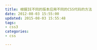 ```yaml
---
title: 根据IE不同的版本应用不同的CSS代码的方法
date: 2012-08-03 15:55:00
updated: 2015-08-03 15:55:48
tags: 
- css3
categories: 
- css

---
```

<!--[if IE]>
<style type="text/css"> </style> 
<![endif]-->
 
<!--[if lte IE 7]>
<style type="text/css"> </style> 
<![endif]-->
 
<!--[if IE 6]>
<style type="text/css"> </style> 
<![endif]-->
